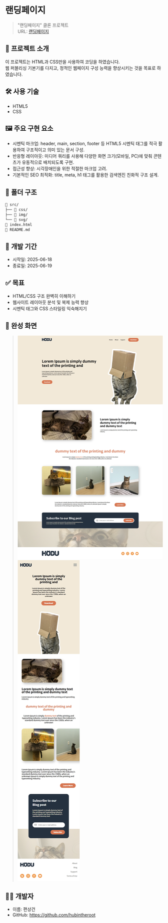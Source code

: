 # 랜딩페이지

> "랜딩페이지" 클론 프로젝트  
> URL: [랜딩페이지](https://hubintheroot.github.io/landing/)

## 📌 프로젝트 소개

이 프로젝트는 HTML과 CSS만을 사용하여 코딩을 하였습니다.  
웹 퍼블리싱 기본기를 다지고, 정적인 웹페이지 구성 능력을 향상시키는 것을 목표로 하였습니다.

## 🛠 사용 기술

- HTML5
- CSS

## 🖼️ 주요 구현 요소

- 시멘틱 마크업: header, main, section, footer 등 HTML5 시멘틱 태그를 적극 활용하여 구조적이고 의미 있는 문서 구성.
- 반응형 레이아웃: 미디어 쿼리를 사용해 다양한 화면 크기(모바일, PC)에 맞춰 콘텐츠가 유동적으로 배치되도록 구현.
- 접근성 향상: 시각장애인을 위한 적절한 마크업 고려.
- 기본적인 SEO 최적화: title, meta, h1 태그를 활용한 검색엔진 친화적 구조 설계.

## 📁 폴더 구조

```
📁 src/
├── 📁 css/
├── 📁 img/
└── 📁 svg/
📄 index.html
📄 README.md
```

## 📆 개발 기간

- 시작일: 2025-06-18
- 종료일: 2025-06-19

## ✅ 목표

- HTML/CSS 구조 완벽히 이해하기
- 웹사이트 레이아웃 분석 및 복제 능력 향상
- 시멘틱 태그와 CSS 스타일링 익숙해지기

## 📸 완성 화면

> <img src="https://raw.githubusercontent.com/hubintheroot/landing/refs/heads/main/src/img/screenshot-pc.png"  width="768"/> ![Mobile](https://raw.githubusercontent.com/hubintheroot/landing/refs/heads/main/src/img/screenshot-m.png)

## 💁‍♂️ 개발자

- 이름: 편상건
- GitHub: https://github.com/hubintheroot
